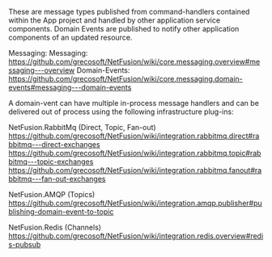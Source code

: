 These are message types published from command-handlers contained within the App project and handled by other application
service components.  Domain Events are published to notify other application components of an updated resource.

Messaging:      Messaging:  https://github.com/grecosoft/NetFusion/wiki/core.messaging.overview#messaging---overview
Domain-Events:  https://github.com/grecosoft/NetFusion/wiki/core.messaging.domain-events#messaging---domain-events

A domain-vent can have multiple in-process message handlers and can be delivered out of process using the following 
infrastructure plug-ins:

NetFusion.RabbitMq (Direct, Topic, Fan-out)
    https://github.com/grecosoft/NetFusion/wiki/integration.rabbitmq.direct#rabbitmq---direct-exchanges
    https://github.com/grecosoft/NetFusion/wiki/integration.rabbitmq.topic#rabbitmq---topic-exchanges
    https://github.com/grecosoft/NetFusion/wiki/integration.rabbitmq.fanout#rabbitmq---fan-out-exchanges

NetFusion.AMQP (Topics)               
    https://github.com/grecosoft/NetFusion/wiki/integration.amqp.publisher#publishing-domain-event-to-topic

NetFusion.Redis (Channels)                     
    https://github.com/grecosoft/NetFusion/wiki/integration.redis.overview#redis-pubsub
